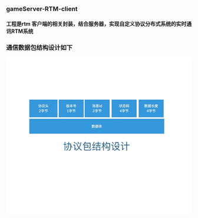 ### gameServer-RTM-client
#### 工程是rtm 客户端的相关封装，结合服务器，实现自定义协议分布式系统的实时通讯RTM系统

### 通信数据包结构设计如下
![avatar](https://github.com/twjitm/gameServer-RTM-client/blob/master/doc/img/package.jpg)
